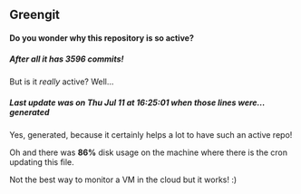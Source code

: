 ## Greengit

#### Do you wonder why this repository is so active?

##### After all it has 3596 commits!

But is it *really* active? Well...

##### Last update was on Thu Jul 11 at 16:25:01 when those lines were... generated

Yes, generated, because it certainly helps a lot to have such an active repo!

Oh and there was **86%** disk usage on the machine
where there is the cron updating this file.

Not the best way to monitor a VM in the cloud but it works! :)
